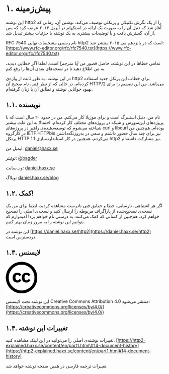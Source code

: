 # ۱. پیش‌زمینه

این نوشته http2 را از یک نگرش تکنیکی و پرتکلی توصیف می‌کند. نوشتن آن، زمانی که آغاز شد که دنیل آن را به صورت یک ارائه در استکهلم در آپریل ۲۰۱۴ عرضه کرد که پس از آن، گسترش یافت و با توضیحات بیشتری به یک نوشته با جزئیات بیشتر تبدیل شد.

RFC 7540 نام رسمی مشخصات نهایی http2 است که در پانزدهم می ۲۰۱۵ منتشر شد: [https://www.rfc-editor.org/rfc/rfc7540.txt](https://www.rfc-editor.org/rfc/rfc7540.txt)

تمامی خطاها در این نوشته، حاصل قصور من _\[یا مترجم\]_ است. لطفا اگر خطایی دیدید، به من اطلاع دهید تا در نسخه‌‌های بعدی آن‌ها را رفع کنم.

در این نوشته، به طور ثابت از واژه‌ی http2 برای خطاب این پرتکل جدید استفاده کرده‌ام، در حالی که از نظر فنی، نام صحیح آن HTTP/2 می‌باشد. من این تصمیم را برای بهبود خوانایی نوشته و تطابق آن با زبان گرفته‌ام.

## ۱.۱. نویسنده

نام من، دنیل استنبرگ است و برای موزیلا کار می‌کنم. من در حدود ۲۰ سال است که با پروژه‌های اپن‌سورس و شبکه در پروژه‌های مختلف کار کرده‌ام. احتمالا به این علت بیشتر شناخته می‌شوم که توسعه‌دهنده‌ی راهبر در پروژه‌های curl و libcurl بوده‌ام. هم‌چنین من در کارگروه IETF HTTPbis نیز برای چند سال حضور داشتم و سعی در به‌روز‌نگه‌داشتن پرتکل HTTP 1.1 می‌کردم، همچنین در کار استاندارد‌سازی http2 نیز مشارکت داشته‌ام.

ایمیل من: daniel@haxx.se

توئیتر: [@bagder](https://twitter.com/bagder)

وب‌سایت: [daniel.haxx.se](https://daniel.haxx.se/)

وبلاگ: [daniel.haxx.se/blog](https://daniel.haxx.se/blog/)

## ۱.۲. کمک!

اگر هر اشتباهی، نارسایی، خطا و حقایق فنی نادرست مشاهده کردید، لطفا برای من یک نسخه‌ی تصحیح‌شده از پاراگراف مربوطه را ارسال کنید و نسخه‌‌ی اصلی را تصحیح خواهم کرد. هم‌چنین از کسانی که کمک می‌کنند، به درستی نام خواهم برد! امیدوارم که بتوانیم این نوشته را به مرور زمان بهتر کنیم.

این نوشته در [https://daniel.haxx.se/http2](https://daniel.haxx.se/http2) دردسترس است.

## ۱.۳. لایسنس

![](https://raw.githubusercontent.com/bagder/http2-explained/master/images/creative-commons.png)

این نوشته تحت لایسنس Creative Commons Attribution 4.0 منتشر می‌شود: [https://creativecommons.org/licenses/by/4.0/](https://creativecommons.org/licenses/by/4.0/)

## ۱.۴. تغییرات این نوشته

تغییرات نوشته‌ی اصلی را می‌توانید در این لینک مشاهده کنید. [https://http2-explained.haxx.se/content/en/part1.html\#14-document-history](https://http2-explained.haxx.se/content/en/part1.html#14-document-history)

تغییرات ترجمه فارسی در همین صفحه نوشته خواهد شد.

